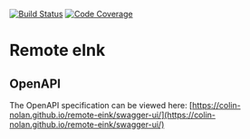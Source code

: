 [![Build Status](https://travis-ci.com/colin-nolan/remote-eink.svg?branch=master)](https://travis-ci.com/colin-nolan/remote-eink)
[![Code Coverage](https://codecov.io/gh/colin-nolan/remote-eink/branch/master/graph/badge.svg)](https://codecov.io/gh/colin-nolan/remote-eink)

# Remote eInk

## OpenAPI
The OpenAPI specification can be viewed here:
[https://colin-nolan.github.io/remote-eink/swagger-ui/](https://colin-nolan.github.io/remote-eink/swagger-ui/)